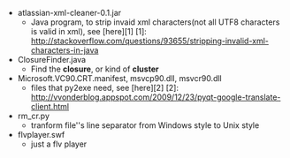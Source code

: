 * atlassian-xml-cleaner-0.1.jar
    * Java program, to strip invaid xml characters(not all UTF8 characters is valid in xml), see [here][1]
[1]: http://stackoverflow.com/questions/93655/stripping-invalid-xml-characters-in-java
* ClosureFinder.java
    * Find the __closure__, or kind of __cluster__
* Microsoft.VC90.CRT.manifest, msvcp90.dll, msvcr90.dll
    * files that py2exe need, see [here][2]
[2]: http://vvonderblog.appspot.com/2009/12/23/pyqt-google-translate-client.html
* rm_cr.py
    * tranform file''s line separator from  Windows style to Unix style
* flvplayer.swf
    * just a flv player
